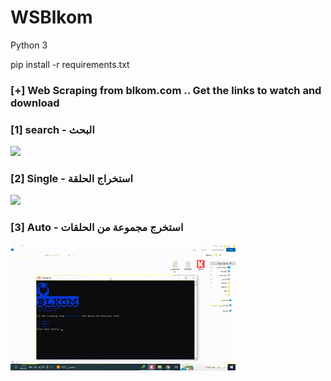 # WSBlkom

Python 3

pip install -r requirements.txt

### [+] Web Scraping from blkom.com .. Get the links to watch and download

### [1] search - البحث 

![](1.gif)

### [2] Single - استخراج الحلقة

![](2.gif)

### [3] Auto - استخرج مجموعة من الحلقات

![](3.gif)
